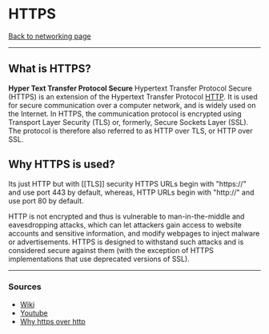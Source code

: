 # HTTPS
[Back to networking page](Networking.md)
- --
## What is HTTPS?
**Hyper Text Transfer Protocol Secure**
Hypertext Transfer Protocol Secure (HTTPS) is an extension of the Hypertext Transfer Protocol [HTTP](HTTP.md). It is used for secure communication over a computer network, and is widely used on the Internet. In HTTPS, the communication protocol is encrypted using Transport Layer Security (TLS) or, formerly, Secure Sockets Layer (SSL). The protocol is therefore also referred to as HTTP over TLS, or HTTP over SSL.

## Why HTTPS is used?
Its just HTTP but with [[TLS]] security
HTTPS URLs begin with "https://" and use port 443 by default, whereas, HTTP URLs begin with "http://" and use port 80 by default.

HTTP is not encrypted and thus is vulnerable to man-in-the-middle and eavesdropping attacks, which can let attackers gain access to website accounts and sensitive information, and modify webpages to inject malware or advertisements. HTTPS is designed to withstand such attacks and is considered secure against them (with the exception of HTTPS implementations that use deprecated versions of SSL).

- --
### Sources
- [Wiki](https://en.wikipedia.org/wiki/HTTPS)
- [Youtube](https://youtu.be/hExRDVZHhig)
- [Why https over http](https://youtu.be/aFn0WTedgL4)
